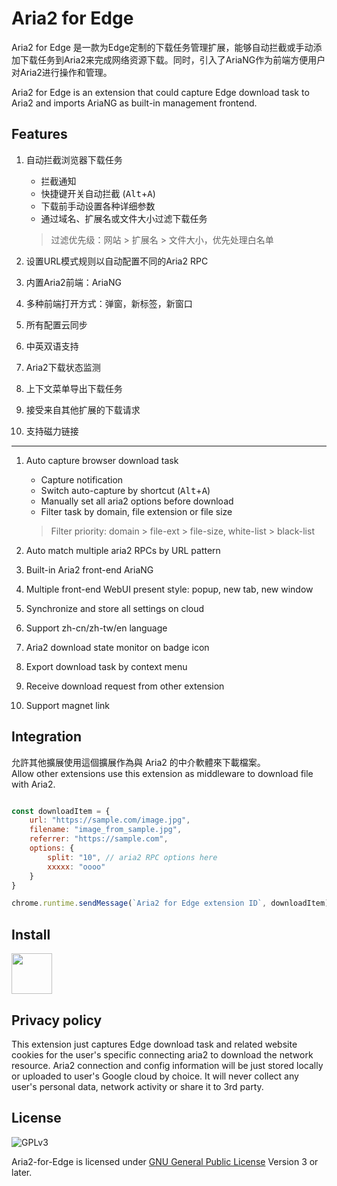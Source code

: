 # Aria2 for Edge

Aria2 for Edge 是一款为Edge定制的下载任务管理扩展，能够自动拦截或手动添加下载任务到Aria2来完成网络资源下载。同时，引入了AriaNG作为前端方便用户对Aria2进行操作和管理。

Aria2 for Edge is an extension that could capture Edge download task to Aria2 and imports AriaNG as built-in management frontend.

## Features

1. 自动拦截浏览器下载任务

    - 拦截通知
    - 快捷键开关自动拦截 (<kbd>Alt</kbd>+<kbd>A</kbd>)
    - 下载前手动设置各种详细参数
    - 通过域名、扩展名或文件大小过滤下载任务
    > 过滤优先级：网站 > 扩展名 > 文件大小，优先处理白名单

2. 设置URL模式规则以自动配置不同的Aria2 RPC

3. 内置Aria2前端：AriaNG

4. 多种前端打开方式：弹窗，新标签，新窗口

5. 所有配置云同步

6. 中英双语支持

7. Aria2下载状态监测

8. 上下文菜单导出下载任务

9. 接受来自其他扩展的下载请求

10. 支持磁力链接

---

1. Auto capture browser download task
    - Capture notification
    - Switch auto-capture by shortcut (<kbd>Alt</kbd>+<kbd>A</kbd>)
    - Manually set all aria2 options before download
    - Filter task by domain, file extension or file size
    > Filter priority: domain > file-ext > file-size, white-list > black-list
2. Auto match multiple aria2 RPCs by URL pattern

3. Built-in Aria2 front-end AriaNG

4. Multiple front-end WebUI present style: popup, new tab, new window

5. Synchronize and store all settings on cloud

6. Support zh-cn/zh-tw/en language

7. Aria2 download state monitor on badge icon

8. Export download task by context menu

9. Receive download request from other extension

10. Support magnet link

## Integration

允許其他擴展使用這個擴展作為與 Aria2 的中介軟體來下載檔案。  
Allow other extensions use this extension as middleware to download file with Aria2.

```js

const downloadItem = {
    url: "https://sample.com/image.jpg",
    filename: "image_from_sample.jpg",
    referrer: "https://sample.com",
    options: { 
        split: "10", // aria2 RPC options here
        xxxxx: "oooo"
    }
}

chrome.runtime.sendMessage(`Aria2 for Edge extension ID`, downloadItem)

```

## Install

[<img src="https://developer.microsoft.com/en-us/store/badges/images/English_get-it-from-MS.png" height=65 >](https://microsoftedge.microsoft.com/addons/detail/jjfgljkjddpcpfapejfkelkbjbehagbh "Aria2 for Edge")

## Privacy policy

This extension just captures Edge download task and related website cookies for the user's specific connecting aria2 to download the network resource. Aria2 connection and config information will be just stored locally or uploaded to user's Google cloud by choice. It will never collect any user's personal data, network activity or share it to 3rd party.

## License

![GPLv3](https://www.gnu.org/graphics/gplv3-127x51.png)

Aria2-for-Edge is licensed under [GNU General Public License](https://www.gnu.org/licenses/gpl.html) Version 3 or later.
